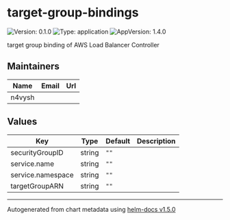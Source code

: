 # target-group-bindings

![Version: 0.1.0](https://img.shields.io/badge/Version-0.1.0-informational?style=flat-square) ![Type: application](https://img.shields.io/badge/Type-application-informational?style=flat-square) ![AppVersion: 1.4.0](https://img.shields.io/badge/AppVersion-1.4.0-informational?style=flat-square)

target group binding of AWS Load Balancer Controller

## Maintainers

| Name | Email | Url |
| ---- | ------ | --- |
| n4vysh |  |  |

## Values

| Key | Type | Default | Description |
|-----|------|---------|-------------|
| securityGroupID | string | `""` |  |
| service.name | string | `""` |  |
| service.namespace | string | `""` |  |
| targetGroupARN | string | `""` |  |

----------------------------------------------
Autogenerated from chart metadata using [helm-docs v1.5.0](https://github.com/norwoodj/helm-docs/releases/v1.5.0)
